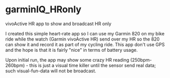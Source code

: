 # garminIQ_HRonly
vivoActive HR app to show and broadcast HR only

I created this simple heart-rate app so I can use my Garmin 820 on my bike ride while the watch (Garmin vivoActive HR) send over my HR so the 820 can show it and record it as part of my cycling ride.
This app don't use GPS and the hope is that it is fairly "nice" in terms of battery usage.

Upon initial run, the app may show some crazy HR reading (250bpm-260bpm) - this is just a visual time killer until the sensor send real data; such visual-fun-data will not be broadcast.
